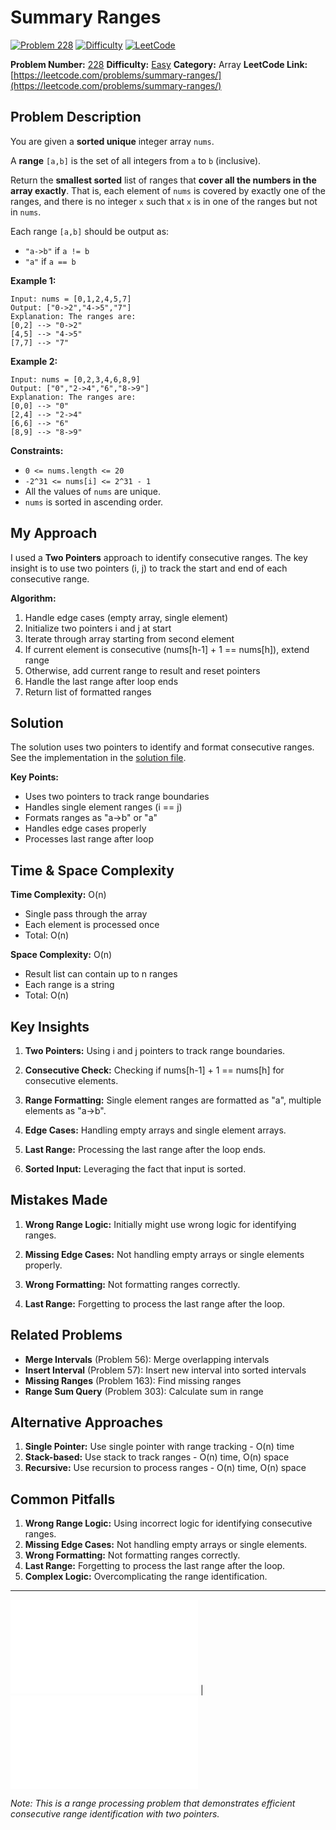 # Summary Ranges

[![Problem 228](https://img.shields.io/badge/Problem-228-blue?style=for-the-badge&logo=leetcode)](https://leetcode.com/problems/summary-ranges/)
[![Difficulty](https://img.shields.io/badge/Difficulty-Easy-green?style=for-the-badge)](https://leetcode.com/problemset/?difficulty=EASY)
[![LeetCode](https://img.shields.io/badge/LeetCode-View%20Problem-orange?style=for-the-badge&logo=leetcode)](https://leetcode.com/problems/summary-ranges/)

**Problem Number:** [228](https://leetcode.com/problems/summary-ranges/)
**Difficulty:** [Easy](https://leetcode.com/problemset/?difficulty=EASY)
**Category:** Array
**LeetCode Link:** [https://leetcode.com/problems/summary-ranges/](https://leetcode.com/problems/summary-ranges/)

## Problem Description

You are given a **sorted unique** integer array `nums`.

A **range** `[a,b]` is the set of all integers from `a` to `b` (inclusive).

Return the **smallest sorted** list of ranges that **cover all the numbers in the array exactly**. That is, each element of `nums` is covered by exactly one of the ranges, and there is no integer `x` such that `x` is in one of the ranges but not in `nums`.

Each range `[a,b]` should be output as:

- `"a->b"` if `a != b`
- `"a"` if `a == b`

**Example 1:**
```
Input: nums = [0,1,2,4,5,7]
Output: ["0->2","4->5","7"]
Explanation: The ranges are:
[0,2] --> "0->2"
[4,5] --> "4->5"
[7,7] --> "7"
```

**Example 2:**
```
Input: nums = [0,2,3,4,6,8,9]
Output: ["0","2->4","6","8->9"]
Explanation: The ranges are:
[0,0] --> "0"
[2,4] --> "2->4"
[6,6] --> "6"
[8,9] --> "8->9"
```

**Constraints:**
- `0 <= nums.length <= 20`
- `-2^31 <= nums[i] <= 2^31 - 1`
- All the values of `nums` are unique.
- `nums` is sorted in ascending order.

## My Approach

I used a **Two Pointers** approach to identify consecutive ranges. The key insight is to use two pointers (i, j) to track the start and end of each consecutive range.

**Algorithm:**
1. Handle edge cases (empty array, single element)
2. Initialize two pointers i and j at start
3. Iterate through array starting from second element
4. If current element is consecutive (nums[h-1] + 1 == nums[h]), extend range
5. Otherwise, add current range to result and reset pointers
6. Handle the last range after loop ends
7. Return list of formatted ranges

## Solution

The solution uses two pointers to identify and format consecutive ranges. See the implementation in the [solution file](../exercises/228.summary-ranges.py).

**Key Points:**
- Uses two pointers to track range boundaries
- Handles single element ranges (i == j)
- Formats ranges as "a->b" or "a"
- Handles edge cases properly
- Processes last range after loop

## Time & Space Complexity

**Time Complexity:** O(n)
- Single pass through the array
- Each element is processed once
- Total: O(n)

**Space Complexity:** O(n)
- Result list can contain up to n ranges
- Each range is a string
- Total: O(n)

## Key Insights

1. **Two Pointers:** Using i and j pointers to track range boundaries.

2. **Consecutive Check:** Checking if nums[h-1] + 1 == nums[h] for consecutive elements.

3. **Range Formatting:** Single element ranges are formatted as "a", multiple elements as "a->b".

4. **Edge Cases:** Handling empty arrays and single element arrays.

5. **Last Range:** Processing the last range after the loop ends.

6. **Sorted Input:** Leveraging the fact that input is sorted.

## Mistakes Made

1. **Wrong Range Logic:** Initially might use wrong logic for identifying ranges.

2. **Missing Edge Cases:** Not handling empty arrays or single elements properly.

3. **Wrong Formatting:** Not formatting ranges correctly.

4. **Last Range:** Forgetting to process the last range after the loop.

## Related Problems

- **Merge Intervals** (Problem 56): Merge overlapping intervals
- **Insert Interval** (Problem 57): Insert new interval into sorted intervals
- **Missing Ranges** (Problem 163): Find missing ranges
- **Range Sum Query** (Problem 303): Calculate sum in range

## Alternative Approaches

1. **Single Pointer:** Use single pointer with range tracking - O(n) time
2. **Stack-based:** Use stack to track ranges - O(n) time, O(n) space
3. **Recursive:** Use recursion to process ranges - O(n) time, O(n) space

## Common Pitfalls

1. **Wrong Range Logic:** Using incorrect logic for identifying consecutive ranges.
2. **Missing Edge Cases:** Not handling empty arrays or single elements.
3. **Wrong Formatting:** Not formatting ranges correctly.
4. **Last Range:** Forgetting to process the last range after the loop.
5. **Complex Logic:** Overcomplicating the range identification.

---

[![Back to Index](../../README.md#-problem-index)](../../README.md#-problem-index) | [![View Solution](../exercises/228.summary-ranges.py)](../exercises/228.summary-ranges.py)

*Note: This is a range processing problem that demonstrates efficient consecutive range identification with two pointers.*
